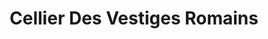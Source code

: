 ---
title: "Cellier Des Vestiges Romains"
url: /bouillargues/cellier-des-vestiges-romains/
shop: vin
---
